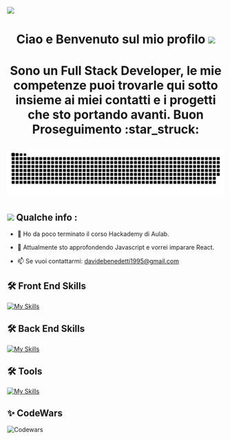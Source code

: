 ![](https://komarev.com/ghpvc/?username=DavideBenedetti95&color=blueviolet)

<h1 align="center">Ciao e Benvenuto sul mio profilo <img src="https://github.com/abdoachhoubi/abdoachhoubi/blob/main/gifs/Hi.gif" width="30"><h1/>

<p align="center">
Sono un Full Stack Developer, le mie competenze puoi trovarle qui sotto insieme ai miei contatti e i progetti che sto portando avanti. Buon Proseguimento :star_struck:
</p>

<div align="center">
  <img  src="https://github.com/1999AZZAR/1999AZZAR/blob/main/resources/img/grid-snake.svg"
       alt="snake" /></a>
</div>
 
## <picture><img src = "https://github.com/7oSkaaa/7oSkaaa/blob/main/Images/about_me.gif?raw=true" width = 50px></picture> Qualche info :
- 🔭 Ho da poco terminato il corso Hackademy di Aulab.

- 🌱 Attualmente sto approfondendo Javascript e vorrei imparare React.

- 📫 Se vuoi contattarmi: davidebenedetti1995@gmail.com

## 🛠 Front End Skills
[![My Skills](https://skillicons.dev/icons?i=js,html,css,bootstrap)](https://skillicons.dev)

## 🛠 Back End Skills
[![My Skills](https://skillicons.dev/icons?i=php,laravel,mysql)](https://skillicons.dev)

## 🛠 Tools 
[![My Skills](https://skillicons.dev/icons?i=git,github,bash)](https://skillicons.dev)


## ✨ CodeWars 
![Codewars](https://github.r2v.ch/codewars?user=IIDadoII&name=true&top_languages=true&stroke=%23b362ff&theme=purple_dark)



<!--
**DavideBenedetti95/DavideBenedetti95** is a ✨ _special_ ✨ repository because its `README.md` (this file) appears on your GitHub profile.


- 🔭 I’m currently working on ...
- 🌱 I’m currently learning ...
- 👯 I’m looking to collaborate on ...
- 🤔 I’m looking for help with ...
- 💬 Ask me about ...
- 📫 How to reach me: ...
- 😄 Pronouns: ...
- ⚡ Fun fact: ...
-->


